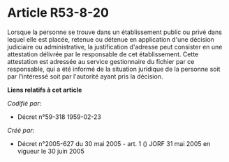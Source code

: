 # Article R53-8-20

Lorsque la personne se trouve dans un établissement public ou privé dans lequel elle est placée, retenue ou détenue en
application d'une décision judiciaire ou administrative, la justification d'adresse peut consister en une attestation
délivrée par le responsable de cet établissement. Cette attestation est adressée au service gestionnaire du fichier par ce
responsable, qui a été informé de la situation juridique de la personne soit par l'intéressé soit par l'autorité ayant pris
la décision.

**Liens relatifs à cet article**

_Codifié par_:

  - Décret n°59-318 1959-02-23

_Créé par_:

  - Décret n°2005-627 du 30 mai 2005 - art. 1 () JORF 31 mai 2005 en vigueur le  30 juin 2005
